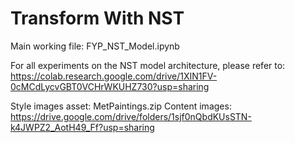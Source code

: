 # Transform With NST

Main working file: FYP_NST_Model.ipynb

For all experiments on the NST model architecture, please refer to:
https://colab.research.google.com/drive/1XIN1FV-0cMCdLycvGBT0VCHrWKUHZ730?usp=sharing

Style images asset: MetPaintings.zip
Content images: https://drive.google.com/drive/folders/1sjf0nQbdKUsSTN-k4JWPZ2_AotH49_Ff?usp=sharing
